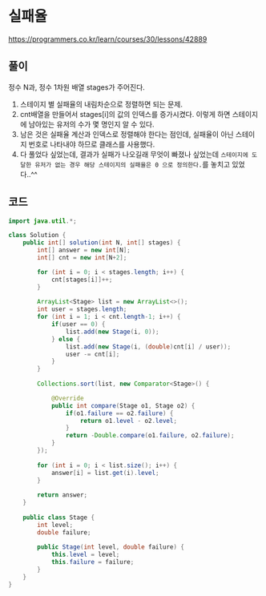 # 실패율

https://programmers.co.kr/learn/courses/30/lessons/42889

## 풀이

정수 N과, 정수 1차원 배열 stages가 주어진다.

1. 스테이지 별 실패율의 내림차순으로 정렬하면 되는 문제.
2. cnt배열을 만들어서 stages[i]의 값의 인덱스를 증가시켰다. 이렇게 하면 스테이지에 남아있는 유저의 수가 몇 명인지 알 수 있다.
3. 남은 것은 실패율 계산과 인덱스로 정렬해야 한다는 점인데, 실패율이 아닌 스테이지 번호로 나타내야 하므로 클래스를 사용했다.
4. 다 풀었다 싶었는데, 결과가 실패가 나오길래 무엇이 빠졌나 싶었는데 `스테이지에 도달한 유저가 없는 경우 해당 스테이지의 실패율은 0 으로 정의한다.`를 놓치고 있었다..^^

## 코드

```java
import java.util.*;

class Solution {
    public int[] solution(int N, int[] stages) {
        int[] answer = new int[N];
        int[] cnt = new int[N+2];

        for (int i = 0; i < stages.length; i++) {
			cnt[stages[i]]++;
		}
        
        ArrayList<Stage> list = new ArrayList<>();   
        int user = stages.length;
        for (int i = 1; i < cnt.length-1; i++) {
        	if(user == 0) {
        		list.add(new Stage(i, 0));
        	} else {
        		list.add(new Stage(i, (double)cnt[i] / user));
        		user -= cnt[i];
        	}
		}
        
        Collections.sort(list, new Comparator<Stage>() {

			@Override
			public int compare(Stage o1, Stage o2) {
				if(o1.failure == o2.failure) {
					return o1.level - o2.level;
				}
				return -Double.compare(o1.failure, o2.failure);
			}
		});
        
        for (int i = 0; i < list.size(); i++) {
			answer[i] = list.get(i).level;
		}
        
		return answer;
	}
    
    public class Stage {
		int level;
		double failure;
		
		public Stage(int level, double failure) {
			this.level = level;
			this.failure = failure;
		}
	}
}
```